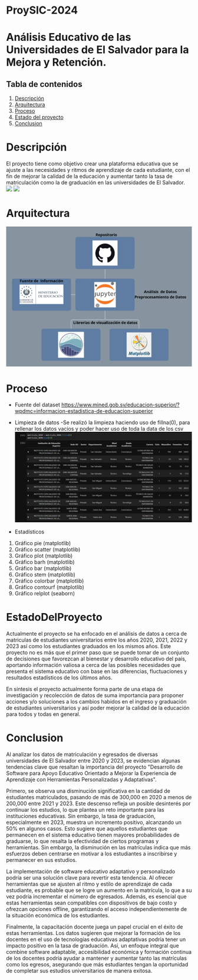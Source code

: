# ProySIC-2024

# Análisis Educativo de las Universidades de El Salvador para la Mejora y Retención.

## Tabla de contenidos
1. [Descripción](#Descripción)
2. [Arquitectura](#Arquitectura)
3. [Proceso](#Proceso)
4. [Estado del proyecto](#EstadoDelProyecto)
5. [Conclusion](#Conclusion)

# Descripción
El proyecto tiene como objetivo crear una plataforma educativa que se ajuste a las necesidades y ritmos de aprendizaje de cada estudiante, con el fin de mejorar la calidad de la educación y aumentar tanto la tasa de matriculación como la de graduación en las universidades de El Salvador.
![](imgs/descripcion1.gif)
![](imgs/descripcion2.gif)

# Arquitectura
![](imgs/arquitectura.png)

# Proceso

* Fuente del dataset
https://www.mined.gob.sv/educacion-superior/?wpdmc=informacion-estadistica-de-educacion-superior

* Limpieza de datos
-Se realizó la limpieza haciendo uso de fillna(0), para rellenar los datos vacios y poder hacer uso de toda la data de los csv
![](imgs/limpiezadedatos.png)

* Estadísticos
1. Gráfico pie (matplotlib)
2. Gráfico scatter (matplotlib)
3. Gráfico plot (matplotlib)
4. Gráfico barh (matplotlib)
5. Gráfico bar (matplotlib)
6. Gráfico stem (matplotlib)
7. Gráfico colorbar (matplotlib)
8. Gráfico contourf (matplotlib)
9. Gráfico relplot (seaborn)

# EstadoDelProyecto
Actualmente el proyecto se ha enfocado en el análisis de datos a cerca de matriculas de estudiantes universitarios entre los años 2020, 2021, 2022 y 2023 así como los estudiantes graduados en los mismos años. Este proyecto no es más que el primer paso que se puede tomar de un conjunto de decisiones que favorezcan al bienestar y desarrollo educativo del país, aportando información valiosa a cerca de las posibles necesidades que presenta el sistema educativo con base en las diferencias, fluctuaciones y resultados estadísticos de los últimos años.

En síntesis el proyecto actualmente forma parte de una etapa de investigación y recolección de datos de suma importancia para proponer acciones y/o soluciones a los cambios habidos en el ingreso y graduación de estudiantes universitarios y así poder mejorar la calidad de la educación para todos y todas en general.

# Conclusion
Al analizar los datos de matriculación y egresados de diversas universidades de El Salvador entre 2020 y 2023, se evidencian algunas tendencias clave que resaltan la importancia del proyecto "Desarrollo de Software para Apoyo Educativo Orientado a Mejorar la Experiencia de Aprendizaje con Herramientas Personalizadas y Adaptativas".

Primero, se observa una disminución significativa en la cantidad de estudiantes matriculados, pasando de más de 300,000 en 2020 a menos de 200,000 entre 2021 y 2023. Este descenso refleja un posible desinterés por continuar los estudios, lo que plantea un reto importante para las instituciones educativas. Sin embargo, la tasa de graduación, especialmente en 2023, muestra un incremento positivo, alcanzando un 50% en algunos casos. Esto sugiere que aquellos estudiantes que permanecen en el sistema educativo tienen mayores probabilidades de graduarse, lo que resalta la efectividad de ciertos programas y herramientas. Sin embargo, la disminución en las matrículas indica que más esfuerzos deben centrarse en motivar a los estudiantes a inscribirse y permanecer en sus estudios.

La implementación de software educativo adaptativo y personalizado podría ser una solución clave para revertir esta tendencia. Al ofrecer herramientas que se ajusten al ritmo y estilo de aprendizaje de cada estudiante, es probable que se logre un aumento en la matrícula, lo que a su vez podría incrementar el número de egresados. Además, es esencial que estas herramientas sean compatibles con dispositivos de bajo costo y ofrezcan opciones offline, garantizando el acceso independientemente de la situación económica de los estudiantes.

Finalmente, la capacitación docente juega un papel crucial en el éxito de estas herramientas. Los datos sugieren que mejorar la formación de los docentes en el uso de tecnologías educativas adaptativas podría tener un impacto positivo en la tasa de graduación. Así, un enfoque integral que combine software adaptable, accesibilidad económica y formación continua de los docentes podría ayudar a mantener y aumentar tanto las matrículas como los egresos, asegurando que más estudiantes tengan la oportunidad de completar sus estudios universitarios de manera exitosa.
